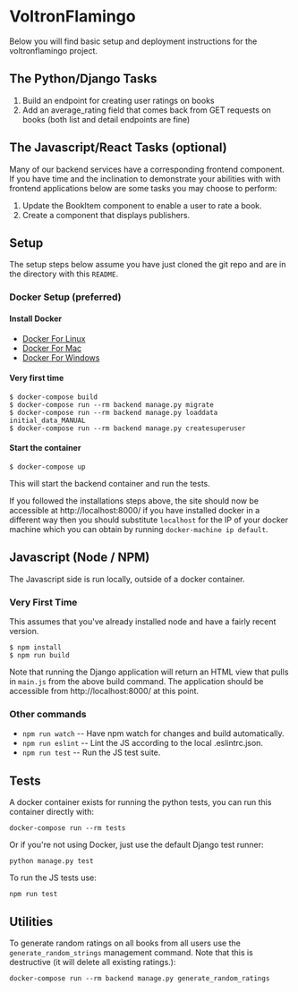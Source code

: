 # VoltronFlamingo
Below you will find basic setup and deployment instructions for the voltronflamingo project.

## The Python/Django Tasks
1. Build an endpoint for creating user ratings on books
2. Add an average_rating field that comes back from GET requests on books (both list and detail endpoints are fine)

## The Javascript/React Tasks (optional)
Many of our backend services have a corresponding frontend component. If you
have time and the inclination to demonstrate your abilities with with frontend
applications below are some tasks you may choose to perform:

1. Update the BookItem component to enable a user to rate a book.
2. Create a component that displays publishers.

## Setup

The setup steps below assume you have just cloned the git repo and are in the directory with this `README`.

### Docker Setup (preferred)

#### Install Docker

* [Docker For Linux](https://docs.docker.com/engine/installation/linux/ubuntu/)
* [Docker For Mac](https://docs.docker.com/docker-for-mac/)
* [Docker For Windows](https://docs.docker.com/docker-for-windows/)

#### Very first time

```
$ docker-compose build
$ docker-compose run --rm backend manage.py migrate
$ docker-compose run --rm backend manage.py loaddata initial_data_MANUAL
$ docker-compose run --rm backend manage.py createsuperuser
```

#### Start the container

`$ docker-compose up`

This will start the backend container and run the tests.

If you followed the installations steps above, the site should now be
accessible at http://localhost:8000/ if you have installed docker in a
different way then you should substitute `localhost` for the IP of your
docker machine which you can obtain by running `docker-machine ip default`.

## Javascript (Node / NPM)

The Javascript side is run locally, outside of a docker container.

### Very First Time

This assumes that you've already installed node and have a fairly recent version.

```
$ npm install
$ npm run build
```

Note that running the Django application will return an HTML view that pulls in `main.js` from the above build command. The application should be accessible from http://localhost:8000/ at this point.

### Other commands

* `npm run watch` -- Have npm watch for changes and build automatically.
* `npm run eslint` -- Lint the JS according to the local .eslintrc.json.
* `npm run test` -- Run the JS test suite.

## Tests

A docker container exists for running the python tests, you can run this container directly with:

`docker-compose run --rm tests`

Or if you're not using Docker, just use the default Django test runner:

`python manage.py test`

To run the JS tests use:

`npm run test`

## Utilities
To generate random ratings on all books from all users use the
`generate_random_strings` management command. Note that this is destructive
(it will delete all existing ratings.):

`docker-compose run --rm backend manage.py generate_random_ratings`
